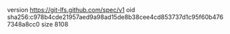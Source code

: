 version https://git-lfs.github.com/spec/v1
oid sha256:c978b4cde21957aed9a98ad15de8b38cee4cd853737d1c95f60b4767348a8cc0
size 8108
